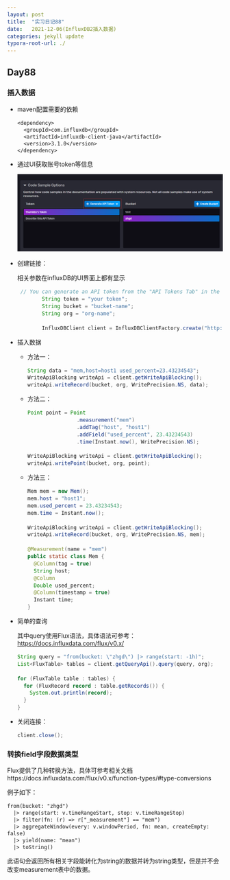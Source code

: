 ```yaml
---
layout: post
title:  "实习日记88"
date:   2021-12-06(InfluxDB2插入数据)
categories: jekyll update
typora-root-url: ./
---
```


## Day88

### 插入数据

- maven配置需要的依赖

  ```
  <dependency>
  	<groupId>com.influxdb</groupId>
  	<artifactId>influxdb-client-java</artifactId>
  	<version>3.1.0</version>
  </dependency>
  ```

- 通过UI获取账号token等信息

  ![](asset/2021-12-6-diary-for-internship-day88/QQ%E6%88%AA%E5%9B%BE20211206134019.png)

- 创建链接：

  相关参数在influxDB的UI界面上都有显示

  ```java
   // You can generate an API token from the "API Tokens Tab" in the UI
          String token = "your token";
          String bucket = "bucket-name";
          String org = "org-name";
  
          InfluxDBClient client = InfluxDBClientFactory.create("http://localhost:8086", token.toCharArray());
  ```

- 插入数据

  - 方法一：

    ```java
    String data = "mem,host=host1 used_percent=23.43234543";
    WriteApiBlocking writeApi = client.getWriteApiBlocking();
    writeApi.writeRecord(bucket, org, WritePrecision.NS, data);
    ```

  - 方法二：

    ```java
    Point point = Point
                    .measurement("mem")
                    .addTag("host", "host1")
                    .addField("used_percent", 23.43234543)
                    .time(Instant.now(), WritePrecision.NS);
    
    WriteApiBlocking writeApi = client.getWriteApiBlocking();
    writeApi.writePoint(bucket, org, point);
    ```

  - 方法三：

    ```java
    Mem mem = new Mem();
    mem.host = "host1";
    mem.used_percent = 23.43234543;
    mem.time = Instant.now();
    
    WriteApiBlocking writeApi = client.getWriteApiBlocking();
    writeApi.writeRecord(bucket, org, WritePrecision.NS, mem);
    
    @Measurement(name = "mem")
    public static class Mem {
      @Column(tag = true)
      String host;
      @Column
      Double used_percent;
      @Column(timestamp = true)
      Instant time;
    }
    
    ```

- 简单的查询

  其中query使用Flux语法，具体语法可参考：https://docs.influxdata.com/flux/v0.x/

  ```java
  String query = "from(bucket: \"zhgd\") |> range(start: -1h)";
  List<FluxTable> tables = client.getQueryApi().query(query, org);
  
  for (FluxTable table : tables) {
    for (FluxRecord record : table.getRecords()) {
      System.out.println(record);
    }
  }
  ```

- 关闭连接：

  ```java
  client.close();
  ```

### 转换field字段数据类型

Flux提供了几种转换方法，具体可参考相关文档https://docs.influxdata.com/flux/v0.x/function-types/#type-conversions

例子如下：

```
from(bucket: "zhgd")
  |> range(start: v.timeRangeStart, stop: v.timeRangeStop)
  |> filter(fn: (r) => r["_measurement"] == "mem")
  |> aggregateWindow(every: v.windowPeriod, fn: mean, createEmpty: false)
  |> yield(name: "mean")
  |> toString()
```

此语句会返回所有相关字段能转化为string的数据并转为string类型，但是并不会改变measurement表中的数据。

